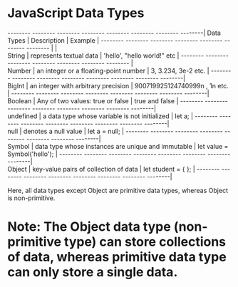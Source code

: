 # JavaScript Data Types
-------- -------- -------- -------- -------- -------- -------- --------|
Data Types                                                             |
					Description                                        |
					Example                                            |
--------  --------  --------  -------- 	--------  -------- 	--------   |                        |	
String                                                                 |
					represents textual data                            |
					'hello', "hello world!" etc                        |
-------- -------- -------- -------- -------- -------- --------         | 		
Number                                                                 |
					an integer or a floating-point number              |
					3, 3.234, 3e-2 etc.                                |
-------- -------- -------- -------- -------- -------- -------- --------| 			
BigInt                                                                 |
					an integer with arbitrary precision                |
					900719925124740999n , 1n etc.                      |
-------- -------- -------- -------- -------- -------- -------- --------|			
Boolean                                                                |
					Any of two values: true or false                   |
					true and false                                     |
-------- -------- -------- -------- -------- -------- -------- --------| 			
undefined                                                              |
					a data type whose variable is not initialized      |
					let a;                                             |
-------- -------- -------- -------- -------- -------- -------- --------| 			
null                                                                   |
					denotes a null value                               |
					let a = null;                                      |
-------- -------- -------- -------- -------- -------- -------- --------|	
Symbol                                                                 |
					data type whose instances are unique and immutable |
					let value = Symbol('hello');                       |
-------- -------- -------- -------- -------- -------- -------- --------|			
Object                                                                 |
					key-value pairs of collection of data              |
					let student = { };                                 |
-------- -------- -------- -------- -------- -------- -------- --------|


Here, all data types except Object are primitive data types, whereas Object is non-primitive.
# Note: The Object data type (non-primitive type) can store collections of data, whereas primitive data type can only store a single data.
